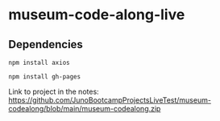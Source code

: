 # museum-code-along-live

## Dependencies

`npm install axios`

`npm install gh-pages`

Link to project in the notes: https://github.com/JunoBootcampProjectsLiveTest/museum-codealong/blob/main/museum-codealong.zip
